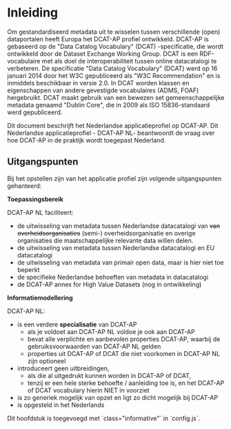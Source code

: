 # Inleiding
Om gestandardiseerd metadata uit te wisselen tussen verschillende (open) dataportalen heeft Europa het DCAT-AP profiel ontwikkeld. DCAT-AP is gebaseerd op de "Data Catalog Vocabulary" (DCAT) -specificatie, die wordt ontwikkeld door de Dataset Exchange Working Group. DCAT is een RDF-vocabulaire met als doel de interoperabiliteit tussen online datacatalogi te verbeteren. De specificatie "Data Catalog Vocabulary" (DCAT) werd op 16 januari 2014 door het W3C gepubliceerd als "W3C Recommendation" en is inmiddels beschikbaar in versie 2.0. In DCAT worden klassen en eigenschappen van andere gevestigde vocabulaires (ADMS, FOAF) hergebruikt. DCAT maakt gebruik van een bewezen set gemeenschappelijke metadata genaamd "Dublin Core", die in 2009 als ISO 15836-standaard werd gepubliceerd.

Dit document beschrijft het Nederlandse applicatieprofiel op DCAT-AP. Dit Nederlandse applicatieprofiel - DCAT-AP NL-  beantwoordt de vraag over hoe DCAT-AP in de praktijk wordt toegepast Nederland. 


## Uitgangspunten 
Bij het opstellen zijn van het applicatie profiel zijn volgende uitgangspunten gehanteerd: 

**Toepassingsbereik**

DCAT-AP NL faciliteert: 

- de uitwisseling van metadata tussen Nederlandse datacatalogi van ~~van overheidsorganisaties~~ (semi-) overheidsorganisatie en overige organisaties die maatschappelijke relevante data willen delen. 
- de uitwisseling van metadata tussen Nederlandse datacatalogi en EU datacatalogi
- de uitwisseling van metadata van primair open data, maar is hier niet toe beperkt
- de specifieke Nederlandse behoeften van metadata in datacatalogi
- de DCAT-AP annex for High Value Datasets (nog in ontwikkeling)


**Informatiemodellering**

DCAT-AP NL: 
- is een verdere **specialisatie** van DCAT-AP
  - als je voldoet aan DCAT-AP NL voldoe je ook aan DCAT-AP
  - bevat alle verplichte en aanbevolen properties DCAT-AP, waarbij de gebruiksvoorwaarden van DCAT-AP NL gelden 
  - properties uit DCAT-AP of DCAT die niet voorkomen in DCAT-AP NL zijn optioneel
- introduceert geen uitbreidingen, 
  - als die al uitgedrukt kunnen worden in DCAT-AP of DCAT, 
  - tenzij er een hele sterke behoefte / aanleiding toe is, en het DCAT-AP of DCAT vocabulary hierin NIET in voorziet
- is zo generiek mogelijk van opzet en ligt zo dicht mogelijk bij DCAT-AP
- is opgesteld in het Nederlands


<p class="note" title="index">
Dit hoofdstuk is toegevoegd met `class="informative"` in `config.js`.
</p>
